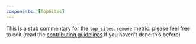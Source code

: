 ```yaml
---
components: [TopSites]
---
```


This is a stub commentary for the `top_sites.remove` metric: please feel free to edit (read the
[contributing guidelines](https://github.com/mozilla/glean-annotations/blob/main/CONTRIBUTING.md)
if you haven't done this before)
